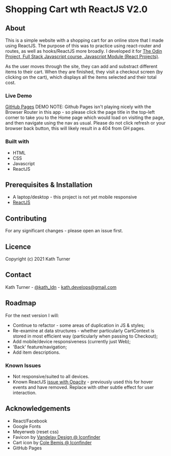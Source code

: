 # Shopping Cart wth ReactJS V2.0

## About

This is a simple website with a shopping cart for an online store that I made using ReactJS. The purpose of this was to practice using react-router and routes, as well as hooks/ReactJS more broadly. I developed it for [The Odin Project, Full Stack Javascript course, Javascript Module (React Projects)](https://www.theodinproject.com/paths/full-stack-javascript/courses/javascript/lessons/shopping-cart).

As the user moves through the site, they can add and substract different items to their cart. When they are finished, they visit a checkout screen (by clicking on the cart), which displays all the items selected and their total cost.

### Live Demo

[GitHub Pages](https://kath-ldn.github.io/shopping-cart/)
DEMO NOTE: Github Pages isn't playing nicely with the Browser Router in this app - so please click the page title in the top-left corner to take you to the Home page which would load on visiting the page, and then navigate using the nav as usual. Please do not click refresh or your browser back button, this will likely result in a 404 from GH pages.

### Built with

* HTML
* CSS
* Javascript
* ReactJS

## Prerequisites & Installation

* A laptop/desktop - this project is not yet mobile responsive
* [ReactJS](https://reactjs.org/docs/getting-started.html)

## Contributing

For any significant changes - please open an issue first.

## Licence

Copyright (c) 2021 Kath Turner

## Contact

Kath Turner - [@kath_ldn](https://twitter.com/home) - kath.develops@gmail.com

## Roadmap

For the next version I will:
* Continue to refactor - some areas of duplication in JS & styles;
* Re-examine at data structures - whether particularly CartContext is stored in most efficient way (particularly when passing to Checkout);
* Add mobile/device responsiveness (currently just Web);
* 'Back' feature/navigation;
* Add item descriptions.

### Known Issues

* Not responsive/suited to all devices.
* Known ReactJS [issue with Opacity](https://github.com/facebook/react-native/issues/3183) - previously used this for hover events and have removed. Replace with other subtle effect for user interaction.

## Acknowledgements

* React/Facebook
* Google Fonts
* Meyerweb (reset css)
* Favicon by [Vandelay Design @ Iconfinder](https://www.iconfinder.com/iconsets/flat-line-valentine-1)
* Cart icon by [Cole Bemis @ Iconfinder](https://www.iconfinder.com/colebemis)
* GitHub Pages